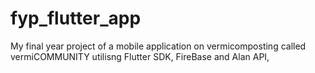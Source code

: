 # fyp_flutter_app
My final year project of a mobile application on vermicomposting called vermiCOMMUNITY utilisng Flutter SDK, FireBase and Alan API,
